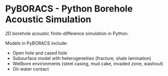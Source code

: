# PyBORACS - Python Borehole Acoustic Simulation

2D borehole acoustic finite-difference simulation in Python. 

Models in PyBORACS include:
* Open hole and cased hole
* Subsurface model with heterogeneities (fracture, shale lamination)
* Wellbore environments (steel casing, mud cake, invaded zone, washout)
* Oil-water contact
